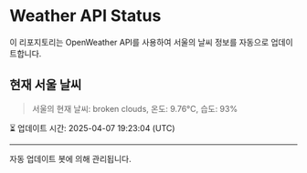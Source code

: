 
# Weather API Status

이 리포지토리는 OpenWeather API를 사용하여 서울의 날씨 정보를 자동으로 업데이트합니다.

## 현재 서울 날씨
> 서울의 현재 날씨: broken clouds, 온도: 9.76°C, 습도: 93%

⏳ 업데이트 시간: 2025-04-07 19:23:04 (UTC)

---
자동 업데이트 봇에 의해 관리됩니다.
